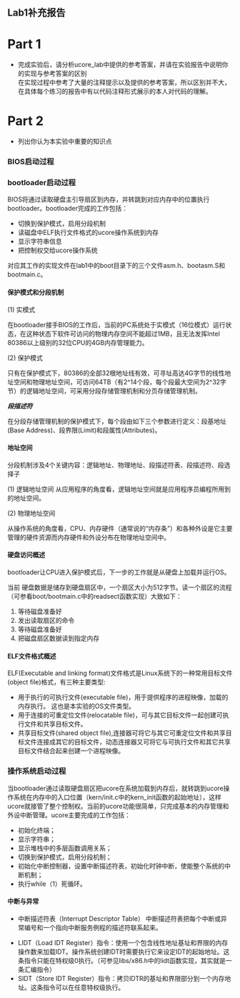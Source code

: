 Lab1补充报告
------------
# Part 1
* 完成实验后，请分析ucore_lab中提供的参考答案，并请在实验报告中说明你的实现与参考答案的区别  
  在实现过程中参考了大量的注释提示以及提供的参考答案，所以区别并不大，在具体每个练习的报告中有以代码注释形式展示的本人对代码的理解。  

# Part 2
* 列出你认为本实验中重要的知识点

### BIOS启动过程

### bootloader启动过程

BIOS将通过读取硬盘主引导扇区到内存，并转跳到对应内存中的位置执行bootloader。bootloader完成的工作包括：
- 切换到保护模式，启用分段机制
- 读磁盘中ELF执行文件格式的ucore操作系统到内存
- 显示字符串信息
- 把控制权交给ucore操作系统

对应其工作的实现文件在lab1中的boot目录下的三个文件asm.h、bootasm.S和bootmain.c。

#### 保护模式和分段机制

(1) 实模式

在bootloader接手BIOS的工作后，当前的PC系统处于实模式（16位模式）运行状态，在这种状态下软件可访问的物理内存空间不能超过1MB，且无法发挥Intel 80386以上级别的32位CPU的4GB内存管理能力。

(2) 保护模式

只有在保护模式下，80386的全部32根地址线有效，可寻址高达4G字节的线性地址空间和物理地址空间，可访问64TB（有2^14个段，每个段最大空间为2^32字节）的逻辑地址空间，可采用分段存储管理机制和分页存储管理机制。

***段描述符***

在分段存储管理机制的保护模式下，每个段由如下三个参数进行定义：段基地址(Base Address)、段界限(Limit)和段属性(Attributes)。

#### 地址空间

分段机制涉及4个关键内容：逻辑地址、物理地址、段描述符表、段描述符、段选择子

(1)	逻辑地址空间
从应用程序的角度看，逻辑地址空间就是应用程序员编程所用到的地址空间。

(2)	物理地址空间

从操作系统的角度看，CPU、内存硬件（通常说的“内存条”）和各种外设是它主要管理的硬件资源而内存硬件和外设分布在物理地址空间中。
#### 硬盘访问概述

bootloader让CPU进入保护模式后，下一步的工作就是从硬盘上加载并运行OS。

当前 硬盘数据是储存到硬盘扇区中，一个扇区大小为512字节。读一个扇区的流程（可参看boot/bootmain.c中的readsect函数实现）大致如下：

1. 等待磁盘准备好
2. 发出读取扇区的命令
3. 等待磁盘准备好
4. 把磁盘扇区数据读到指定内存

#### ELF文件格式概述

ELF(Executable and linking format)文件格式是Linux系统下的一种常用目标文件(object file)格式，有三种主要类型: 

- 用于执行的可执行文件(executable file)，用于提供程序的进程映像，加载的内存执行。 这也是本实验的OS文件类型。
- 用于连接的可重定位文件(relocatable file)，可与其它目标文件一起创建可执行文件和共享目标文件。 
- 共享目标文件(shared object file),连接器可将它与其它可重定位文件和共享目标文件连接成其它的目标文件，动态连接器又可将它与可执行文件和其它共享目标文件结合起来创建一个进程映像。 

### 操作系统启动过程

当bootloader通过读取硬盘扇区把ucore在系统加载到内存后，就转跳到ucore操作系统在内存中的入口位置（kern/init.c中的kern_init函数的起始地址），这样ucore就接管了整个控制权。当前的ucore功能很简单，只完成基本的内存管理和外设中断管理。ucore主要完成的工作包括：

- 初始化终端；   
- 显示字符串；
- 显示堆栈中的多层函数调用关系；
- 切换到保护模式，启用分段机制；
- 初始化中断控制器，设置中断描述符表，初始化时钟中断，使能整个系统的中断机制；
- 执行while（1）死循环。

#### 中断与异常

* 中断描述符表（Interrupt Descriptor Table）
中断描述符表把每个中断或异常编号和一个指向中断服务例程的描述符联系起来。

- LIDT（Load IDT Register）指令：使用一个包含线性地址基址和界限的内存操作数来加载IDT。操作系统创建IDT时需要执行它来设定IDT的起始地址。这条指令只能在特权级0执行。（可参见libs/x86.h中的lidt函数实现，其实就是一条汇编指令）
- SIDT（Store IDT Register）指令：拷贝IDTR的基址和界限部分到一个内存地址。这条指令可以在任意特权级执行。
